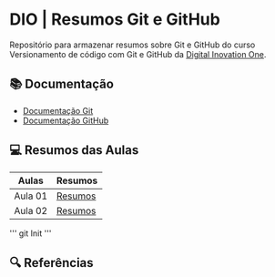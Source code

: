 
# DIO | Resumos Git e GitHub

Repositório para armazenar resumos sobre Git e GitHub do curso Versionamento de código com Git e GitHub da [Digital Inovation One](https://www.dio.me/).

## 📚 Documentação
- [Documentação Git](https://git-scm.com/doc)
- [Documentação GitHub](https://docs.github.com/pt)

## 💻 Resumos das Aulas

| Aulas | Resumos |
|-------|---------|
|Aula 01| [Resumos]()|
|Aula 02| [Resumos]()|
'''
git Init 
'''

## 🔍 Referências
